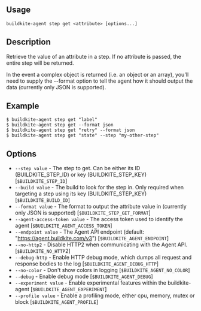 ## Usage

`buildkite-agent step get <attribute> [options...]`

## Description

Retrieve the value of an attribute in a step. If no attribute is passed, the
entire step will be returned.

In the event a complex object is returned (i.e. an object or an array),
you'll need to supply the --format option to tell the agent how it should
output the data (currently only JSON is supported).

## Example

    $ buildkite-agent step get "label"
    $ buildkite-agent step get --format json
    $ buildkite-agent step get "retry" --format json
    $ buildkite-agent step get "state" --step "my-other-step"

## Options

* `--step value` - The step to get. Can be either its ID (BUILDKITE_STEP_ID) or key (BUILDKITE_STEP_KEY) [`$BUILDKITE_STEP_ID`]
* `--build value` - The build to look for the step in. Only required when targeting a step using its key (BUILDKITE_STEP_KEY) [`$BUILDKITE_BUILD_ID`]
* `--format value` - The format to output the attribute value in (currently only JSON is supported) [`$BUILDKITE_STEP_GET_FORMAT`]
* `--agent-access-token value` - The access token used to identify the agent [`$BUILDKITE_AGENT_ACCESS_TOKEN`]
* `--endpoint value` - The Agent API endpoint (default: "https://agent.buildkite.com/v3") [`$BUILDKITE_AGENT_ENDPOINT`]
* `--no-http2` - Disable HTTP2 when communicating with the Agent API. [`$BUILDKITE_NO_HTTP`2]
* `--debug-http` - Enable HTTP debug mode, which dumps all request and response bodies to the log [`$BUILDKITE_AGENT_DEBUG_HTTP`]
* `--no-color` - Don't show colors in logging [`$BUILDKITE_AGENT_NO_COLOR`]
* `--debug` - Enable debug mode [`$BUILDKITE_AGENT_DEBUG`]
* `--experiment value` - Enable experimental features within the buildkite-agent [`$BUILDKITE_AGENT_EXPERIMENT`]
* `--profile value` - Enable a profiling mode, either cpu, memory, mutex or block [`$BUILDKITE_AGENT_PROFILE`]

